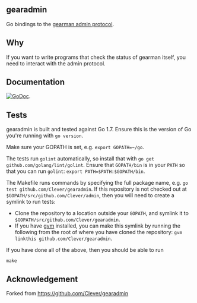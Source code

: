 ## gearadmin

Go bindings to the [gearman admin protocol](http://gearman.info/protocol/text.html).

## Why

If you want to write programs that check the status of gearman itself, you need to interact with the admin protocol.

## Documentation

[![GoDoc](https://godoc.org/github.com/Clever/gearadmin?status.png)](https://godoc.org/github.com/Clever/gearadmin).

## Tests

gearadmin is built and tested against Go 1.7. Ensure this is the version of Go you're running with `go version`.

Make sure your GOPATH is set, e.g. `export GOPATH=~/go`.

The tests run `golint` automatically, so install that with `go get github.com/golang/lint/golint`.
Ensure that `GOPATH/bin` is in your `PATH` so that you can run `golint`: `export PATH=$PATH:$GOPATH/bin`.

The Makefile runs commands by specifying the full package name, e.g. `go test github.com/Clever/gearadmin`. If this repository is not checked out at `$GOPATH/src/github.com/Clever/admin`, then you will need to create a symlink to run tests:

- Clone the repository to a location outside your `GOPATH`, and symlink it to `$GOPATH/src/github.com/Clever/gearadmin`.
- If you have [gvm](https://github.com/moovweb/gvm) installed, you can make this symlink by running the following from the root of where you have cloned the repository: `gvm linkthis github.com/Clever/gearadmin`.

If you have done all of the above, then you should be able to run

```
make
```

## Acknowledgement
Forked from https://github.com/Clever/gearadmin
